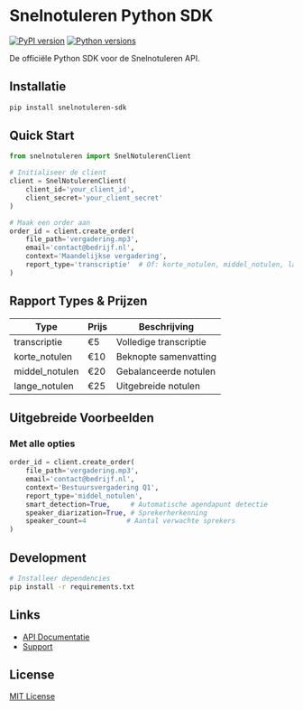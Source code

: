 # Snelnotuleren Python SDK

[![PyPI version](https://badge.fury.io/py/snelnotuleren-sdk.svg)](https://badge.fury.io/py/snelnotuleren-sdk)
[![Python versions](https://img.shields.io/pypi/pyversions/snelnotuleren-sdk.svg)](https://pypi.org/project/snelnotuleren-sdk/)

De officiële Python SDK voor de Snelnotuleren API.

## Installatie

```bash
pip install snelnotuleren-sdk
```

## Quick Start

```python
from snelnotuleren import SnelNotulerenClient

# Initialiseer de client
client = SnelNotulerenClient(
    client_id='your_client_id',
    client_secret='your_client_secret'
)

# Maak een order aan
order_id = client.create_order(
    file_path='vergadering.mp3',
    email='contact@bedrijf.nl',
    context='Maandelijkse vergadering',
    report_type='transcriptie'  # Of: korte_notulen, middel_notulen, lange_notulen
)
```

## Rapport Types & Prijzen

| Type | Prijs | Beschrijving |
|------|-------|--------------|
| transcriptie | €5 | Volledige transcriptie |
| korte_notulen | €10 | Beknopte samenvatting |
| middel_notulen | €20 | Gebalanceerde notulen |
| lange_notulen | €25 | Uitgebreide notulen |

## Uitgebreide Voorbeelden

### Met alle opties
```python
order_id = client.create_order(
    file_path='vergadering.mp3',
    email='contact@bedrijf.nl',
    context='Bestuursvergadering Q1',
    report_type='middel_notulen',
    smart_detection=True,     # Automatische agendapunt detectie
    speaker_diarization=True, # Sprekerherkenning
    speaker_count=4          # Aantal verwachte sprekers
)
```

## Development

```bash
# Installeer dependencies
pip install -r requirements.txt
```

## Links

- [API Documentatie](https://api.snelnotuleren.nl/docs)
- [Support](niels@snelnotuleren.nl)

## License

[MIT License](LICENSE)